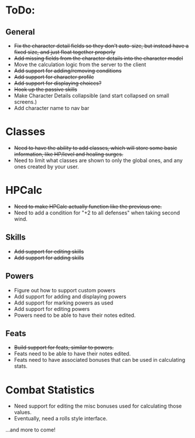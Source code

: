 # ToDo:

## General
* ~~Fix the character detail fields so they don't auto-size, but instead have a fixed size, and just float together properly~~
* ~~Add missing fields from the character details into the character model~~
* Move the calculation logic from the server to the client
* ~~Add support for adding/removing conditions~~
* ~~Add support for character profile~~
* ~~Add support for displaying choices?~~
* ~~Hook up the passive skills~~
* Make Character Details collapsible (and start collapsed on small screens.)
* Add character name to nav bar

# Classes
* ~~Need to have the ability to add classes, which will store some basic information, like HP/level and healing surges.~~
* Need to limit what classes are shown to only the global ones, and any ones created by your user.

# HPCalc
* ~~Need to make HPCalc actually function like the previous one.~~
* Need to add a condition for "+2 to all defenses" when taking second wind.

## Skills
* ~~Add support for editing skills~~
* ~~Add support for adding skills~~

## Powers
* Figure out how to support custom powers
* Add support for adding and displaying powers
* Add support for marking powers as used
* Add support for editing powers
* Powers need to be able to have their notes edited.

## Feats
* ~~Build support for feats, similar to powers.~~
* Feats need to be able to have their notes edited.
* Feats need to have associated bonuses that can be used in calculating stats.

# Combat Statistics
* Need support for editing the misc bonuses used for calculating those values.
* Eventually, need a rolls style interface.

...and more to come!
